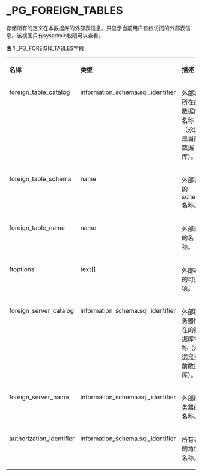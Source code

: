 # \_PG\_FOREIGN\_TABLES

存储所有的定义在本数据库的外部表信息。只显示当前用户有权访问的外部表信息。该视图只有sysadmin权限可以查看。

**表 1**  \_PG\_FOREIGN\_TABLES字段

<a name="table1011513101687"></a>
<table><tbody><tr id="row201685101086"><td class="cellrowborder" valign="top" width="29.732973297329735%"><p id="p7168210483"><a name="p7168210483"></a><a name="p7168210483"></a><strong id="b1316817109817"><a name="b1316817109817"></a><a name="b1316817109817"></a>名称</strong></p>
</td>
<td class="cellrowborder" valign="top" width="30.893089308930893%"><p id="p1816817101585"><a name="p1816817101585"></a><a name="p1816817101585"></a><strong id="b1016820101589"><a name="b1016820101589"></a><a name="b1016820101589"></a>类型</strong></p>
</td>
<td class="cellrowborder" valign="top" width="39.373937393739375%"><p id="p111687101286"><a name="p111687101286"></a><a name="p111687101286"></a><strong id="b1716911015819"><a name="b1716911015819"></a><a name="b1716911015819"></a>描述</strong></p>
</td>
</tr>
<tr id="row81692010682"><td class="cellrowborder" valign="top" width="29.732973297329735%"><p id="p19815161613504"><a name="p19815161613504"></a><a name="p19815161613504"></a>foreign_table_catalog</p>
</td>
<td class="cellrowborder" valign="top" width="30.893089308930893%"><p id="p178131316185010"><a name="p178131316185010"></a><a name="p178131316185010"></a>information_schema.sql_identifier</p>
</td>
<td class="cellrowborder" valign="top" width="39.373937393739375%"><p id="p128106169502"><a name="p128106169502"></a><a name="p128106169502"></a>外部表所在的数据库名称（永远是当前数据库）。</p>
</td>
</tr>
<tr id="row413211712177"><td class="cellrowborder" valign="top" width="29.732973297329735%"><p id="p1980831675010"><a name="p1980831675010"></a><a name="p1980831675010"></a>foreign_table_schema</p>
</td>
<td class="cellrowborder" valign="top" width="30.893089308930893%"><p id="p68051916105011"><a name="p68051916105011"></a><a name="p68051916105011"></a>name</p>
</td>
<td class="cellrowborder" valign="top" width="39.373937393739375%"><p id="p28033166505"><a name="p28033166505"></a><a name="p28033166505"></a>外部表的schema名称。</p>
</td>
</tr>
<tr id="row201063118176"><td class="cellrowborder" valign="top" width="29.732973297329735%"><p id="p28002164505"><a name="p28002164505"></a><a name="p28002164505"></a>foreign_table_name</p>
</td>
<td class="cellrowborder" valign="top" width="30.893089308930893%"><p id="p9798171625012"><a name="p9798171625012"></a><a name="p9798171625012"></a>name</p>
</td>
<td class="cellrowborder" valign="top" width="39.373937393739375%"><p id="p37951416205010"><a name="p37951416205010"></a><a name="p37951416205010"></a>外部表的名称。</p>
</td>
</tr>
<tr id="row3696121410172"><td class="cellrowborder" valign="top" width="29.732973297329735%"><p id="p1779351618507"><a name="p1779351618507"></a><a name="p1779351618507"></a>ftoptions</p>
</td>
<td class="cellrowborder" valign="top" width="30.893089308930893%"><p id="p1779020168509"><a name="p1779020168509"></a><a name="p1779020168509"></a>text[]</p>
</td>
<td class="cellrowborder" valign="top" width="39.373937393739375%"><p id="p9786151620509"><a name="p9786151620509"></a><a name="p9786151620509"></a>外部表的可选项。</p>
</td>
</tr>
<tr id="row743511814178"><td class="cellrowborder" valign="top" width="29.732973297329735%"><p id="p5784171617505"><a name="p5784171617505"></a><a name="p5784171617505"></a>foreign_server_catalog</p>
</td>
<td class="cellrowborder" valign="top" width="30.893089308930893%"><p id="p8782516125011"><a name="p8782516125011"></a><a name="p8782516125011"></a>information_schema.sql_identifier</p>
</td>
<td class="cellrowborder" valign="top" width="39.373937393739375%"><p id="p17779111618501"><a name="p17779111618501"></a><a name="p17779111618501"></a>外部服务器所在的数据库名称（永远是当前数据库）。</p>
</td>
</tr>
<tr id="row4857142761714"><td class="cellrowborder" valign="top" width="29.732973297329735%"><p id="p11776116115013"><a name="p11776116115013"></a><a name="p11776116115013"></a>foreign_server_name</p>
</td>
<td class="cellrowborder" valign="top" width="30.893089308930893%"><p id="p377210162509"><a name="p377210162509"></a><a name="p377210162509"></a>information_schema.sql_identifier</p>
</td>
<td class="cellrowborder" valign="top" width="39.373937393739375%"><p id="p276910163506"><a name="p276910163506"></a><a name="p276910163506"></a>外部服务器的名称。</p>
</td>
</tr>
<tr id="row9243153114172"><td class="cellrowborder" valign="top" width="29.732973297329735%"><p id="p1766816125017"><a name="p1766816125017"></a><a name="p1766816125017"></a>authorization_identifier</p>
</td>
<td class="cellrowborder" valign="top" width="30.893089308930893%"><p id="p1176441655012"><a name="p1176441655012"></a><a name="p1176441655012"></a>information_schema.sql_identifier</p>
</td>
<td class="cellrowborder" valign="top" width="39.373937393739375%"><p id="p672220166501"><a name="p672220166501"></a><a name="p672220166501"></a>所有者的角色名称。</p>
</td>
</tr>
</tbody>
</table>

